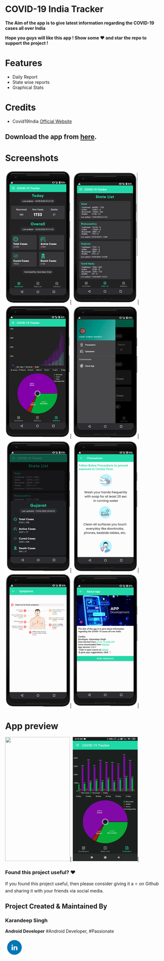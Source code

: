 ﻿# COVID-19 India Tracker

**The Aim of the app is to give latest information regarding the COVID-19 cases all over India**

**Hope you guys will like this app ! Show some ❤️ and star the repo to support the project !**

# Features

* Daily Report
* State wise reports
* Graphical Stats

# Credits
*  Covid19India  [Official Website](https://www.covid19india.org/)

## Download the app from [here](https://github.com/Karandeep98/COVID-19-Stats/raw/master/apk/COVID-19%20Tracker.apk).


# Screenshots

<img src="https://github.com/Karandeep98/COVID-19-Stats/blob/master/screenshots/Screenshot%20(242).png"  width="210">|
<img src="https://github.com/Karandeep98/COVID-19-Stats/blob/master/screenshots/Screenshot%20(244).png" width="210">|
<img src="https://github.com/Karandeep98/COVID-19-Stats/blob/master/screenshots/Screenshot%20(245).png"  width="210">|
<img src="https://github.com/Karandeep98/COVID-19-Stats/blob/master/screenshots/Screenshot%20(243).png"  width="210">|
<img src="https://github.com/Karandeep98/COVID-19-Stats/blob/master/screenshots/Screenshot%20(250).png"  width="210">|
<img src="https://github.com/Karandeep98/COVID-19-Stats/blob/master/screenshots/Screenshot%20(247).png"  width="210">|
<img src="https://github.com/Karandeep98/COVID-19-Stats/blob/master/screenshots/Screenshot%20(248).png"  width="210">|
<img src="https://github.com/Karandeep98/COVID-19-Stats/blob/master/screenshots/Screenshot%20(246).png"  width="210">|

# App preview 
<img src="https://github.com/Karandeep98/COVID-19-Stats/blob/master/screenshots/preview.gif" width="210" height="400" />|
<img src="https://github.com/Karandeep98/COVID-19-Stats/blob/master/screenshots/preview2.gif" width="210" height="400" />|

### Found this project useful? :heart:

If you found this project useful, then please consider giving it a :star: on Github and sharing it with your friends via social media.

## Project Created & Maintained By

### Karandeep Singh   
**Android Developer** #Android Developer, #Passionate

<a href="https://www.linkedin.com/in/karandeep98/"><img src="https://github.com/aritraroy/social-icons/blob/master/linkedin-icon.png?raw=true" width="60"></a>
